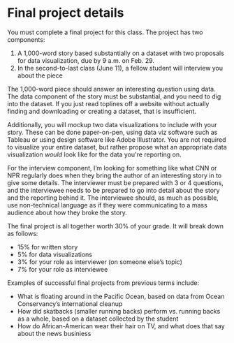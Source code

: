 # Final project details

You must complete a final project for this class. The project has two components:
1. A 1,000-word story based substantially on a dataset with two proposals for data visualization, due by 9 a.m. on Feb. 29.
2. In the second-to-last class (June 11), a fellow student will interview you about the piece

The 1,000-word piece should answer an interesting question using data. The data component of the story must be substantial, and you need to dig into the dataset. If you just read toplines off a website without actually finding and downloading or creating a dataset, that is insufficient.

Additionally, you will mockup two data visualizations to include with your story. These can be done paper-on-pen, using data viz software such as Tableau or using design software like Adobe Illustrator. You are not required to visualize your entire dataset, but rather propose what an appropriate data visualization _would_ look like for the data you're reporting on.

For the interview component, I’m looking for something like what CNN or NPR regularly does when they bring the author of an interesting story in to give some details. The interviewer must be prepared with 3 or 4 questions, and the interviewee needs to be prepared to go into detail about the story and the reporting behind it. The interviewee should, as much as possible, use non-technical language as if they were communicating to a mass audience about how they broke the story.

The final project is all together worth 30% of your grade. It will break down as follows:

* 15% for written story
* 5% for data visualizations
* 3% for your role as interviewer (on someone else’s topic)
* 7% for your role as interviewee

Examples of successful final projects from previous terms include:
* What is floating around in the Pacific Ocean, based on data from Ocean Conservancy’s international cleanup
* How did skatbacks (smaller running backs) perform vs. running backs as a whole, based on a dataset collected by the student
* How do African-American wear their hair on TV, and what does that say about the news businiess
